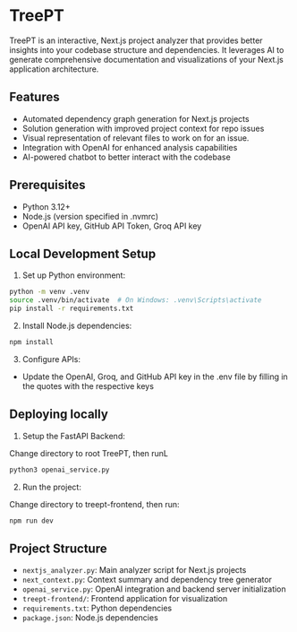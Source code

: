 # TreePT

TreePT is an interactive, Next.js project analyzer that provides better insights into your codebase structure and dependencies. It leverages AI to generate comprehensive documentation and visualizations of your Next.js application architecture.

## Features

- Automated dependency graph generation for Next.js projects
- Solution generation with improved project context for repo issues
- Visual representation of relevant files to work on for an issue.
- Integration with OpenAI for enhanced analysis capabilities
- AI-powered chatbot to better interact with the codebase

## Prerequisites

- Python 3.12+
- Node.js (version specified in .nvmrc)
- OpenAI API key, GitHub API Token, Groq API key

## Local Development Setup

1. Set up Python environment:
```bash
python -m venv .venv
source .venv/bin/activate  # On Windows: .venv\Scripts\activate
pip install -r requirements.txt
```

2. Install Node.js dependencies:
```bash
npm install
```

3. Configure APIs:
- Update the OpenAI, Groq, and GitHub API key in the .env file by filling in the quotes with the respective keys

## Deploying locally

1. Setup the FastAPI Backend:

Change directory to root TreePT, then runL

```bash
python3 openai_service.py
```

2. Run the project:

Change directory to treept-frontend, then run:

```bash
npm run dev
```

## Project Structure

- `nextjs_analyzer.py`: Main analyzer script for Next.js projects
- `next_context.py`: Context summary and dependency tree generator
- `openai_service.py`: OpenAI integration and backend server initialization
- `treept-frontend/`: Frontend application for visualization
- `requirements.txt`: Python dependencies
- `package.json`: Node.js dependencies

